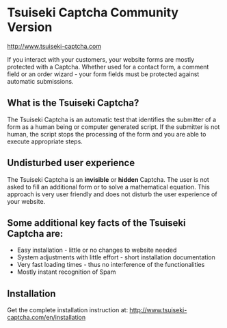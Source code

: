 Tsuiseki Captcha Community Version
================

http://www.tsuiseki-captcha.com

If you interact with your customers, your website forms are mostly protected with a Captcha. Whether used for a contact form, a comment field or an order wizard - your form fields must be protected against automatic submissions.

What is the Tsuiseki Captcha?
--------------

The Tsuiseki Captcha is an automatic test that identifies the submitter of a form as a human being or computer generated script. If the submitter is not human, the script stops the processing of the form and you are able to execute appropriate steps.

Undisturbed user experience
--------------

The Tsuiseki Captcha is an **invisible** or **hidden** Captcha. The user is not asked to fill an additional form or to solve a mathematical equation. This approach is very user friendly and does not disturb the user experience of your website.

Some additional key facts of the Tsuiseki Captcha are:
--------------

- Easy installation - little or no changes to website needed
- System adjustments with little effort - short installation documentation
- Very fast loading times - thus no interference of the functionalities
- Mostly instant recognition of Spam

Installation
--------------

Get the complete installation instruction at: http://www.tsuiseki-captcha.com/en/installation
